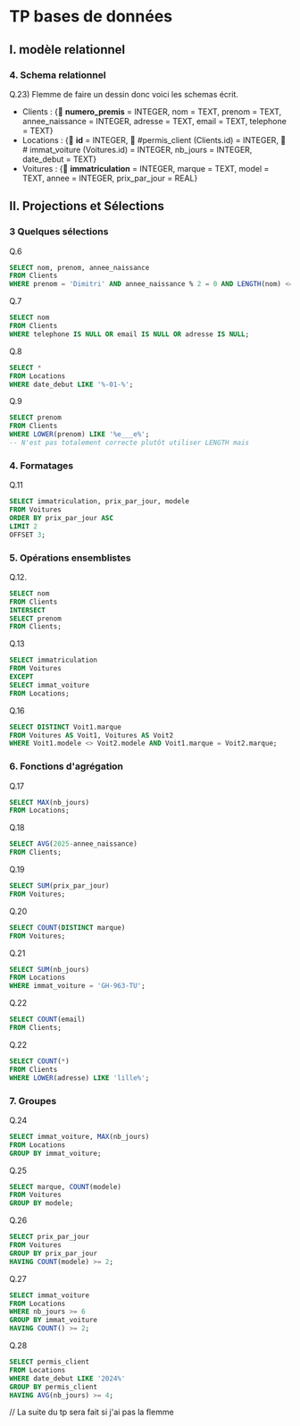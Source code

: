 # TP bases de données

## I. modèle relationnel

### 4. Schema relationnel

Q.23) Flemme de faire un dessin donc voici les schemas écrit.

- Clients : {🔑 __numero_premis__ = INTEGER, nom = TEXT, prenom = TEXT, annee_naissance = INTEGER, adresse = TEXT, email = TEXT, telephone = TEXT}
- Locations : {🔑 __id__ = INTEGER, 🔑 #permis_client (Clients.id) = INTEGER, 🔑 # immat_voiture (Voitures.id) = INTEGER, nb_jours = INTEGER, date_debut = TEXT}
- Voitures : {🔑 __immatriculation__ = INTEGER, marque = TEXT, model = TEXT, annee = INTEGER, prix_par_jour = REAL}

## II. Projections et Sélections

### 3 Quelques sélections

Q.6

```SQL
SELECT nom, prenom, annee_naissance
FROM Clients
WHERE prenom = 'Dimitri' AND annee_naissance % 2 = 0 AND LENGTH(nom) <= 6
```

Q.7

```SQL
SELECT nom
FROM Clients
WHERE telephone IS NULL OR email IS NULL OR adresse IS NULL;
```

Q.8

```SQL
SELECT *
FROM Locations
WHERE date_debut LIKE '%-01-%';
```

Q.9

```SQL
SELECT prenom
FROM Clients
WHERE LOWER(prenom) LIKE '%e___e%';
-- N'est pas totalement correcte plutôt utiliser LENGTH mais
```

### 4. Formatages

Q.11

```SQL
SELECT immatriculation, prix_par_jour, modele
FROM Voitures
ORDER BY prix_par_jour ASC 
LIMIT 2
OFFSET 3;
```

### 5. Opérations ensemblistes

Q.12.

```SQL
SELECT nom 
FROM Clients
INTERSECT 
SELECT prenom
FROM Clients;
```

Q.13

```SQL
SELECT immatriculation
FROM Voitures
EXCEPT
SELECT immat_voiture
FROM Locations;
```

Q.16

```SQL
SELECT DISTINCT Voit1.marque
FROM Voitures AS Voit1, Voitures AS Voit2
WHERE Voit1.modele <> Voit2.modele AND Voit1.marque = Voit2.marque;
```

### 6. Fonctions d'agrégation

Q.17

```SQL
SELECT MAX(nb_jours)
FROM Locations;
```

Q.18

```SQL
SELECT AVG(2025-annee_naissance)
FROM Clients;
```

Q.19

```SQL
SELECT SUM(prix_par_jour)
FROM Voitures;
```

Q.20

```SQL
SELECT COUNT(DISTINCT marque)
FROM Voitures;
```

Q.21

```SQL
SELECT SUM(nb_jours)
FROM Locations
WHERE immat_voiture = 'GH-963-TU';
```

Q.22

```SQL
SELECT COUNT(email)
FROM Clients;
```

Q.22

```SQL
SELECT COUNT(*)
FROM Clients
WHERE LOWER(adresse) LIKE 'lille%';
```

### 7. Groupes

Q.24

```SQL
SELECT immat_voiture, MAX(nb_jours)
FROM Locations
GROUP BY immat_voiture;
```

Q.25

```SQL
SELECT marque, COUNT(modele)
FROM Voitures
GROUP BY modele;
```

Q.26

```SQL
SELECT prix_par_jour
FROM Voitures
GROUP BY prix_par_jour 
HAVING COUNT(modele) >= 2;
```

Q.27

```SQL
SELECT immat_voiture
FROM Locations
WHERE nb_jours >= 6
GROUP BY immat_voiture 
HAVING COUNT() >= 2;
```

Q.28

```SQL
SELECT permis_client
FROM Locations
WHERE date_debut LIKE '2024%'
GROUP BY permis_client
HAVING AVG(nb_jours) >= 4;
```

// La suite du tp sera fait si j'ai pas la flemme
